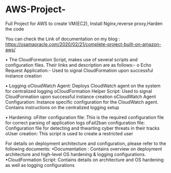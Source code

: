 # AWS-Project-
Full Project for AWS to create VM(EC2), Install Nginx,reverse proxy,Harden the code 


You can check the Link of documentation on my blog :
https://osamaoracle.com/2020/02/21/complete-project-built-on-amazon-aws/


•	The CloudFormation Script, makes use of several scripts and configuration files. Their links and description are as follows:-
    o Echo Request Application:- Used to signal CloudFormation upon successful instance creation
    
    
•	Logging
    oCloudWatch Agent: Deploys CloudWatch agent on the system for centralized logging
    oCloudFormation Helper Script: Used to signal CloudFormation upon successful instance creation
    oCloudWatch Agent Configuration: Instance specific configuration for the CloudWatch agent. Contains instructions on the centralized logging setup
    
    
•	Hardening:
    oFilter configuration file: This is the required configuration file for correct parsing of application logs
    oFail2ban configuration file: Configuration file for detecting and thwarting cyber threats in their tracks
    oUser creation: This script is used to create a restricted user

For details on deployment architecture and configuration, please refer to the following documents:
    •Documentation : Contains overview on deployment architecture and high-level OS hardening & logging configurations.
    •CloudFormation Script: Contains details on architecture and OS hardening as well as logging configurations


